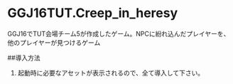 # GGJ16TUT.Creep_in_heresy
GGJ16でTUT会場チーム5が作成したゲーム。NPCに紛れ込んだプレイヤーを、他のプレイヤーが見つけるゲーム


##導入方法

1.  起動時に必要なアセットが表示されるので、全て導入して下さい。
